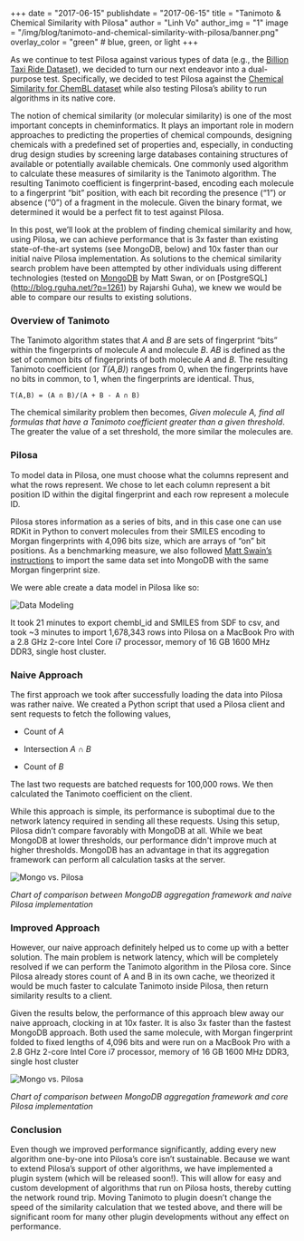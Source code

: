 +++
date = "2017-06-15"
publishdate = "2017-06-15"
title = "Tanimoto & Chemical Similarity with Pilosa"
author = "Linh Vo"
author_img = "1"
image = "/img/blog/tanimoto-and-chemical-similarity-with-pilosa/banner.png"
overlay_color = "green" # blue, green, or light
+++

As we continue to test Pilosa against various types of data (e.g., the [Billion Taxi Ride Dataset](https://www.pilosa.com/blog/billion-taxi-ride-dataset-with-pilosa/)), we decided to turn our next endeavor into a dual-purpose test. Specifically, we decided to test Pilosa against the [Chemical Similarity for ChemBL dataset](https://www.ebi.ac.uk/chembl/downloads) while also testing Pilosa’s ability to run algorithms in its native core.

<!--more-->

The notion of chemical similarity (or molecular similarity) is one of the most important concepts in cheminformatics. It plays an important role in modern approaches to predicting the properties of chemical compounds, designing chemicals with a predefined set of properties and, especially, in conducting drug design studies by screening large databases containing structures of available or potentially available chemicals. 
One commonly used algorithm to calculate these measures of similarity is the Tanimoto algorithm. The resulting Tanimoto coefficient is fingerprint-based, encoding each molecule to a fingerprint “bit” position, with each bit recording the presence (“1”) or absence (“0”) of a fragment in the molecule. Given the binary format, we determined it would be a perfect fit to test against Pilosa.
 
In this post, we’ll look at the problem of finding chemical similarity and how, using Pilosa, we can achieve performance that is 3x faster than existing state-of-the-art systems (see MongoDB, below) and 10x faster than our initial naive Pilosa implementation. As solutions to the chemical similarity search problem have been attempted by other individuals using different technologies (tested on [MongoDB](http://blog.matt-swain.com/post/87093745652/chemical-similarity-search-in-mongodb) by Matt Swan, or on [PostgreSQL] (http://blog.rguha.net/?p=1261) by Rajarshi Guha), we knew we would be able to compare our results to existing solutions.
 
### Overview of Tanimoto
 
The Tanimoto algorithm states that *A* and *B* are sets of fingerprint “bits” within the fingerprints of molecule *A* and molecule *B*. *AB* is defined as the set of common bits of fingerprints of both molecule *A* and *B*. The resulting Tanimoto coefficient (or *T(A,B)*) ranges from 0, when the fingerprints have no bits in common, to 1, when the fingerprints are identical. Thus,

`T(A,B) = (A ∩ B)/(A + B - A ∩ B)`

The chemical similarity problem then becomes, *Given molecule A, find all formulas that have a Tanimoto coefficient greater than a given threshold*. The greater the value of a set threshold, the more similar the molecules are. 
 
### Pilosa

To model data in Pilosa, one must choose what the columns represent and what the rows represent. We chose to let each column represent a bit position ID within the digital fingerprint and each row represent a molecule ID.
 
Pilosa stores information as a series of bits, and in this case one can use RDKit in Python to convert molecules from their SMILES encoding to Morgan fingerprints with 4,096 bits size, which are arrays of “on” bit positions. As a benchmarking measure, we also followed [Matt Swain’s instructions](http://blog.matt-swain.com/post/87093745652/chemical-similarity-search-in-mongodb) to import the same data set into MongoDB with the same Morgan fingerprint size. 
 
We were able create a data model in Pilosa like so:

![Data Modeling](/img/blog/tanimoto-and-chemical-similarity-with-pilosa/data-model.png)

It took 21 minutes to export chembl_id and SMILES from SDF to csv, and took ~3 minutes to import 1,678,343 rows into Pilosa on a MacBook Pro with a 2.8 GHz 2-core Intel Core i7 processor, memory of 16 GB 1600 MHz DDR3, single host cluster.
 
### Naive Approach
 
The first approach we took after successfully loading the data into Pilosa was rather naive. We created a Python script that used a Pilosa client and sent requests to fetch the following values,

 * Count of *A*

 * Intersection *A ∩ B*

 * Count of *B*
 
The last two requests are batched requests for 100,000 rows. We then calculated the Tanimoto coefficient on the client. 
 
While this approach is simple, its performance is suboptimal due to the network latency required in sending all these requests. Using this setup, Pilosa didn’t compare favorably with MongoDB at all. While we beat MongoDB at lower thresholds, our performance didn't improve much at higher thresholds. MongoDB has an advantage in that its aggregation framework can perform all calculation tasks at the server.
 
![Mongo vs. Pilosa](/img/blog/tanimoto-and-chemical-similarity-with-pilosa/mongo-vs-pilosa1.png)
 
*Chart of comparison between MongoDB aggregation framework and naive Pilosa implementation*
 
### Improved Approach 

However, our naive approach definitely helped us to come up with a better solution. The main problem is network latency, which will be completely resolved if we can perform the Tanimoto algorithm in the Pilosa core. Since Pilosa already stores count of A and B in its own cache, we theorized it would be much faster to calculate Tanimoto inside Pilosa, then return similarity results to a client. 
 
Given the results below, the performance of this approach blew away our naive approach, clocking in at 10x faster. It is also 3x faster than the fastest MongoDB approach. Both used the same molecule, with Morgan fingerprint folded to fixed lengths of 4,096 bits and were run on a MacBook Pro with a 2.8 GHz 2-core Intel Core i7 processor, memory of 16 GB 1600 MHz DDR3, single host cluster

![Mongo vs. Pilosa](/img/blog/tanimoto-and-chemical-similarity-with-pilosa/mongo-vs-pilosa2.png)
 
*Chart of comparison between MongoDB aggregation framework and core Pilosa implementation*

### Conclusion

Even though we improved performance significantly, adding every new algorithm one-by-one into Pilosa’s core isn’t sustainable. Because we want to extend Pilosa’s support of other algorithms, we have implemented a plugin system (which will be released soon!). This will allow for easy and custom development of algorithms that run on Pilosa hosts, thereby cutting the network round trip. Moving Tanimoto to plugin doesn’t change the speed of the similarity calculation that we tested above, and there will be significant room for many other plugin developments without any effect on performance.
